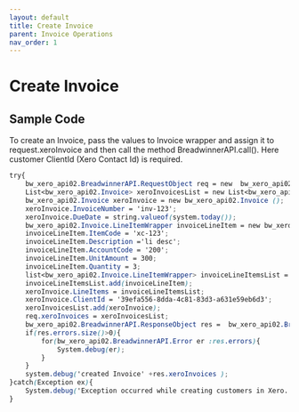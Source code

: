 ```yaml
---
layout: default
title: Create Invoice
parent: Invoice Operations
nav_order: 1
---
```


# Create Invoice

## Sample Code


To create an Invoice, pass the values to Invoice wrapper and assign it to request.xeroInvoice and then call the method BreadwinnerAPI.call(). Here customer ClientId (Xero Contact Id) is required.

```scss
try{
	bw_xero_api02.BreadwinnerAPI.RequestObject req = new  bw_xero_api02.BreadwinnerAPI.RequestObject();	
	List<bw_xero_api02.Invoice> xeroInvoicesList = new List<bw_xero_api02.Invoice>();
	bw_xero_api02.Invoice xeroInvoice = new bw_xero_api02.Invoice ();
	xeroInvoice.InvoiceNumber = 'inv-123';
	xeroInvoice.DueDate = string.valueof(system.today());
	bw_xero_api02.Invoice.LineItemWrapper invoiceLineItem = new bw_xero_api02.Invoice.LineItemWrapper();
	invoiceLineItem.ItemCode = 'xc-123'; 
	invoiceLineItem.Description ='li desc'; 
	invoiceLineItem.AccountCode = '200';
	invoiceLineItem.UnitAmount = 300;
	invoiceLineItem.Quantity = 3;
	list<bw_xero_api02.Invoice.LineItemWrapper> invoiceLineItemsList = new list<bw_xero_api02.Invoice.LineItemWrapper>();
	invoiceLineItemsList.add(invoiceLineItem);
	xeroInvoice.LineItems = invoiceLineItemsList;
	xeroInvoice.ClientId = '39efa556-8dda-4c81-83d3-a631e59eb6d3';
	xeroInvoicesList.add(xeroInvoice);
	req.xeroInvoices = xeroInvoicesList;
	bw_xero_api02.BreadwinnerAPI.ResponseObject res =  bw_xero_api02.BreadwinnerAPI.call('createInvoice', req);
	if(res.errors.size()>0){
		for(bw_xero_api02.BreadwinnerAPI.Error er :res.errors){
			System.debug(er); 
		}
	}
	system.debug('created Invoice' +res.xeroInvoices );
}catch(Exception ex){
	System.debug('Exception occurred while creating customers in Xero.'+ex.getStackTraceString());
}
```